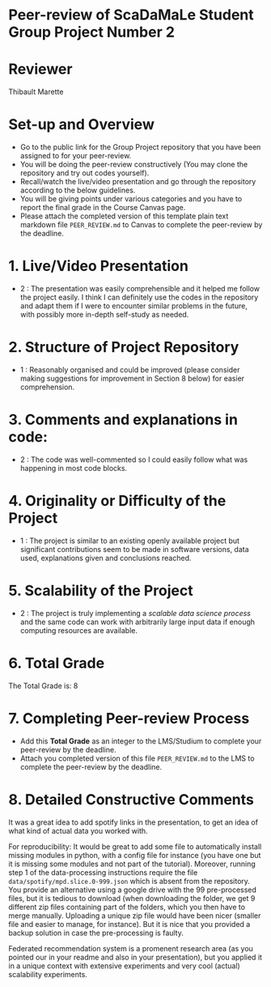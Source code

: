 # Peer-review of ScaDaMaLe Student Group Project Number 2

# Reviewer

Thibault Marette

# Set-up and Overview

- Go to the public link for the Group Project repository that you have been assigned to for your peer-review.
- You will be doing the peer-review constructively (You may clone the repository and try out codes yourself).
- Recall/watch the live/video presentation and go through the repository according to the below guidelines.
- You will be giving points under various categories and you have to report the final grade in the Course Canvas page.
- Please attach the completed version of this template plain text markdown file `PEER_REVIEW.md` to  Canvas to complete the peer-review by the deadline.

# 1. Live/Video Presentation

- 2 : The presentation was easily comprehensible and it helped me follow the project easily. I think I can definitely use the codes in the repository and adapt them if I were to encounter similar problems in the future, with possibly more in-depth self-study as needed.


# 2. Structure of Project Repository


- 1 : Reasonably organised and could be improved (please consider making suggestions for improvement in Section 8 below) for easier comprehension.


# 3. Comments and explanations in code:


- 2 : The code was well-commented so I could easily follow what was happening in most code blocks.

# 4. Originality or Difficulty of the Project


- 1 : The project is similar to an existing openly available project but significant contributions seem to be made in software versions, data used, explanations given and conclusions reached.

# 5. Scalability of the Project

- 2 : The project is truly implementing a *scalable data science process* and the same code can work with arbitrarily large input data if enough computing resources are available.

# 6. Total Grade

The Total Grade is: 8

# 7. Completing Peer-review Process

- Add this **Total Grade** as an integer to the LMS/Studium to complete your peer-review by the deadline.
- Attach you completed version of this file `PEER_REVIEW.md` to the LMS to complete the peer-review by the deadline.

# 8. Detailed Constructive Comments


It was a great idea to add spotify links in the presentation, to get an idea of what kind of actual data you worked with.

For reproducibility: It would be great to add some file to automatically install missing modules in python, with a config file for instance (you have one but it is missing some modules and not part of the tutorial). Moreover, running step 1 of the data-processing instructions require the file `data/spotify/mpd.slice.0-999.json` which is absent from the repository. You provide an alternative using a google drive with the 99 pre-processed files, but it is tedious to download (when downloading the folder, we get 9 different zip files containing part of the folders, which you then have to merge manually. Uploading a unique zip file would have been nicer (smaller file and easier to manage, for instance). But it is nice that you provided a backup solution in case the pre-processing is faulty.

Federated recommendation system is a promenent research area (as you pointed our in your readme and also in your presentation), but you applied it in a unique context with extensive experiments and very cool (actual) scalability experiments.





